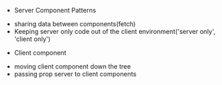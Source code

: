 * Server Component Patterns
- sharing data between components(fetch)
- Keeping server only code out of the client environment('server only', 'client only')

* Client component
- moving client component down the tree
- passing prop server to client components